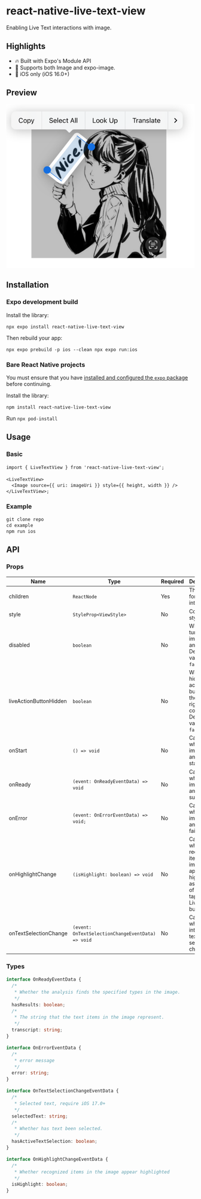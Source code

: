 # react-native-live-text-view

Enabling Live Text interactions with image.

## Highlights

- 🔥 Built with Expo's Module API
- 🎉 Supports both Image and expo-image.
- 🍎 iOS only (iOS 16.0+)

## Preview

![preview](./example/assets/preview.png)

## Installation

### Expo development build

Install the library:

```shell
npx expo install react-native-live-text-view
```

Then rebuild your app:

```shell
npx expo prebuild -p ios --clean npx expo run:ios
```

### Bare React Native projects

You must ensure that you have
[installed and configured the `expo` package](https://docs.expo.dev/bare/installing-expo-modules/)
before continuing.

Install the library:

```shell
npm install react-native-live-text-view
```

Run `npx pod-install`

## Usage

### Basic

```tsx
import { LiveTextView } from 'react-native-live-text-view';

<LiveTextView>
  <Image source={{ uri: imageUri }} style={{ height, width }} />
</LiveTextView>;
```

### Example

```shell
git clone repo
cd example
npm run ios
```

## API

### Props

| Name                   | Type                                              | Required | Description                                                                                                        |
| ---------------------- | ------------------------------------------------- | -------- | ------------------------------------------------------------------------------------------------------------------ |
| children               | `ReactNode`                                       | Yes      | The image for live text interaction.                                                                               |
| style                  | `StyleProp<ViewStyle>`                            | No       | Container style                                                                                                    |
| disabled               | `boolean`                                         | No       | Whether to turn off the image analysis. Default value is `false`                                                   |
| liveActionButtonHidden | `boolean`                                         | No       | Whether to hide the live action button in the lower right corner. Default value is `false`                         |
| onStart                | `() => void`                                      | No       | Called when image analysis starts.                                                                                 |
| onReady                | `(event: OnReadyEventData) => void`               | No       | Called when image analysis success.                                                                                |
| onError                | `(event: OnErrorEventData) => void;`              | No       | Called when image analysis fail.                                                                                   |
| onHighlightChange      | `(isHighlight: boolean) => void`                  | No       | Called when recognized items in the image appear highlighted as a result of a person tapping the Live Text button. |
| onTextSelectionChange  | `(event: OnTextSelectionChangeEventData) => void` | No       | Called when the interaction’s text selection changes.                                                              |

### Types

```ts
interface OnReadyEventData {
  /*
   * Whether the analysis finds the specified types in the image.
   */
  hasResults: boolean;
  /*
   * The string that the text items in the image represent.
   */
  transcript: string;
}
```

```ts
interface OnErrorEventData {
  /*
   * error message
   */
  error: string;
}
```

```ts
interface OnTextSelectionChangeEventData {
  /*
   * Selected text, require iOS 17.0+
   */
  selectedText: string;
  /*
   * Whether has text been selected.
   */
  hasActiveTextSelection: boolean;
}
```

```ts
interface OnHighlightChangeEventData {
  /*
   * Whether recognized items in the image appear highlighted
   */
  isHighlight: boolean;
}
```
